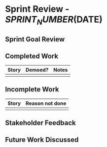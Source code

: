 # Sprint Review - $SPRINT_NUMBER ($DATE)

## Sprint Goal Review

<!-- Review of goal(s) made during this sprint's planning meeting -->
<!-- Declare whether goals were (met / partially met / not met) and explain -->

## Completed Work

| Story | Demoed? | Notes |
| ----- | ------- | ----- |
|       |         |       |

## Incomplete Work

| Story | Reason not done |
| ----- | --------------- |
|       |                 |

## Stakeholder Feedback

<!-- Capture of discussion about work completeness, reactions to demos, and any suggestions made -->

## Future Work Discussed

<!-- Initial clarifications on any suggestions made. Add to backlog, but make no commitments -->
